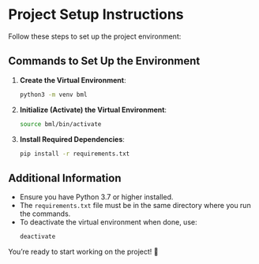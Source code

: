 # Project Setup Instructions

Follow these steps to set up the project environment:

## Commands to Set Up the Environment

1. **Create the Virtual Environment**:
   ```bash
   python3 -m venv bml
   ```

2. **Initialize (Activate) the Virtual Environment**:

    ```bash
    source bml/bin/activate
    ```

3. **Install Required Dependencies**:
   ```bash
   pip install -r requirements.txt
   ```

## Additional Information

- Ensure you have Python 3.7 or higher installed.
- The `requirements.txt` file must be in the same directory where you run the commands.
- To deactivate the virtual environment when done, use:
  ```bash
  deactivate
  ```

You’re ready to start working on the project! 🚀
